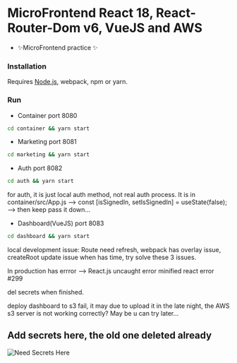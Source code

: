 # MicroFrontend React 18, React-Router-Dom v6, VueJS and AWS

- ✨MicroFrontend practice ✨

### Installation

Requires [Node.js](https://nodejs.org/), webpack, npm or yarn.

### Run

- Container port 8080
```sh
cd container && yarn start
```

- Marketing port 8081
```sh
cd marketing && yarn start
```

- Auth port 8082
```sh
cd auth && yarn start
```
for auth, it is just local auth method, not real auth process.
It is in container/src/App.js --> const [isSignedIn, setIsSignedIn] = useState(false); --> then keep pass it down...

- Dashboard(VueJS) port 8083
```sh
cd dashboard && yarn start
```

local development issue:
Route need refresh, webpack has overlay issue, createRoot update issue
when has time, try solve these 3 issues.


In production has errror --> React.js uncaught error minified react error #299

del secrets when finished.

deploy dashboard to s3 fail, it may due to upload it in the late night, the AWS s3 server is not working correctly? May be u can try later...

## Add secrets here, the old one deleted already
![Need Secrets Here](https://i.ibb.co/s2KP4qT/ben.png)
